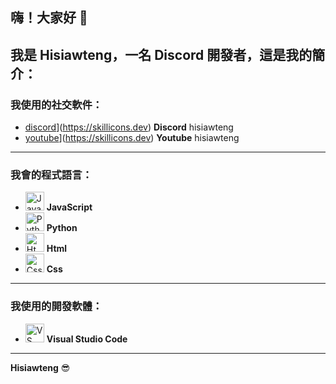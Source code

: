 ## 嗨！大家好 👋  
**我是 **Hisiawteng**，一名 Discord 開發者，這是我的簡介：**
---
### 我使用的社交軟件：
- [discord](https://skillicons.dev/icons?i=discord&theme=light)](https://skillicons.dev)
 **Discord** hisiawteng
- [youtube](https://skillicons.dev/icons?i=youtube&theme=light)](https://skillicons.dev)
 **Youtube** hisiawteng
---
### 我會的程式語言：
- <img src="https://cdn.jsdelivr.net/gh/devicons/devicon/icons/javascript/javascript-original.svg" height="30" alt="JavaScript" /> **JavaScript** 
- <img src="https://cdn.jsdelivr.net/gh/devicons/devicon/icons/python/python-original.svg" height="30" alt="Python" /> **Python**
- <img src="https://cdn.jsdelivr.net/gh/devicons/devicon@latest/icons/html5/html5-original-wordmark.svg" height="30" alt="Html"/> **Html**
- <img src="https://cdn.jsdelivr.net/gh/devicons/devicon@latest/icons/css3/css3-original-wordmark.svg" height="30" alt="Css"/> **Css**
---
### **我使用的開發軟體：**
- <img src="https://cdn.jsdelivr.net/gh/devicons/devicon/icons/vscode/vscode-original.svg" height="30" alt="VS Code" /> **Visual Studio Code**  
---
**Hisiawteng** 😎

